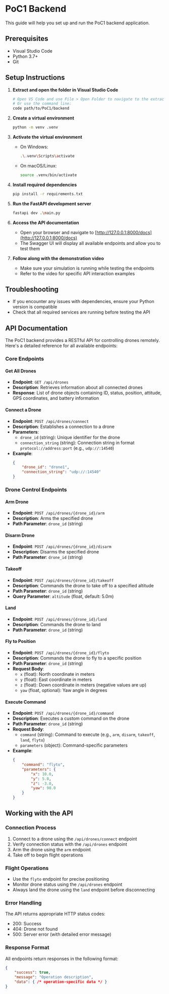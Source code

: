 # PoC1 Backend

This guide will help you set up and run the PoC1 backend application.

## Prerequisites

- Visual Studio Code
- Python 3.7+
- Git

## Setup Instructions

1. **Extract and open the folder in Visual Studio Code**
    ```bash
    # Open VS Code and use File > Open Folder to navigate to the extracted project
    # Or use the command line:
    code path/to/PoC1/backend
    ```

2. **Create a virtual environment**
    ```bash
    python -m venv .venv
    ```

3. **Activate the virtual environment**
    - On Windows:
      ```bash
      .\.venv\Scripts\activate
      ```
    - On macOS/Linux:
      ```bash
      source .venv/bin/activate
      ```

4. **Install required dependencies**
    ```bash
    pip install -r requirements.txt
    ```

5. **Run the FastAPI development server**
    ```bash
    fastapi dev .\main.py
    ```

6. **Access the API documentation**
    - Open your browser and navigate to [http://127.0.0.1:8000/docs](http://127.0.0.1:8000/docs)
    - The Swagger UI will display all available endpoints and allow you to test them

7. **Follow along with the demonstration video**
    - Make sure your simulation is running while testing the endpoints
    - Refer to the video for specific API interaction examples

## Troubleshooting

- If you encounter any issues with dependencies, ensure your Python version is compatible
- Check that all required services are running before testing the API


## API Documentation

The PoC1 backend provides a RESTful API for controlling drones remotely. Here's a detailed reference for all available endpoints:

### Core Endpoints

#### Get All Drones
- **Endpoint**: `GET /api/drones`
- **Description**: Retrieves information about all connected drones
- **Response**: List of drone objects containing ID, status, position, attitude, GPS coordinates, and battery information

#### Connect a Drone
- **Endpoint**: `POST /api/drones/connect`
- **Description**: Establishes a connection to a drone
- **Parameters**:
    - `drone_id` (string): Unique identifier for the drone
    - `connection_string` (string): Connection string in format `protocol://address:port` (e.g., `udp://:14540`)
- **Example**:
    ```json
    {
        "drone_id": "drone1",
        "connection_string": "udp://:14540"
    }
    ```

### Drone Control Endpoints

#### Arm Drone
- **Endpoint**: `POST /api/drones/{drone_id}/arm`
- **Description**: Arms the specified drone
- **Path Parameter**: `drone_id` (string)

#### Disarm Drone
- **Endpoint**: `POST /api/drones/{drone_id}/disarm`
- **Description**: Disarms the specified drone
- **Path Parameter**: `drone_id` (string)

#### Takeoff
- **Endpoint**: `POST /api/drones/{drone_id}/takeoff`
- **Description**: Commands the drone to take off to a specified altitude
- **Path Parameter**: `drone_id` (string)
- **Query Parameter**: `altitude` (float, default: 5.0m)

#### Land
- **Endpoint**: `POST /api/drones/{drone_id}/land`
- **Description**: Commands the drone to land
- **Path Parameter**: `drone_id` (string)

#### Fly to Position
- **Endpoint**: `POST /api/drones/{drone_id}/flyto`
- **Description**: Commands the drone to fly to a specific position
- **Path Parameter**: `drone_id` (string)
- **Request Body**:
    - `x` (float): North coordinate in meters
    - `y` (float): East coordinate in meters
    - `z` (float): Down coordinate in meters (negative values are up)
    - `yaw` (float, optional): Yaw angle in degrees

#### Execute Command
- **Endpoint**: `POST /api/drones/{drone_id}/command`
- **Description**: Executes a custom command on the drone
- **Path Parameter**: `drone_id` (string)
- **Request Body**:
    - `command` (string): Command to execute (e.g., `arm`, `disarm`, `takeoff`, `land`, `flyto`)
    - `parameters` (object): Command-specific parameters
- **Example**:
    ```json
    {
        "command": "flyto",
        "parameters": {
            "x": 10.0,
            "y": 5.0,
            "z": -3.0,
            "yaw": 90.0
        }
    }
    ```

## Working with the API

### Connection Process
1. Connect to a drone using the `/api/drones/connect` endpoint
2. Verify connection status with the `/api/drones` endpoint
3. Arm the drone using the `arm` endpoint
4. Take off to begin flight operations

### Flight Operations
- Use the `flyto` endpoint for precise positioning
- Monitor drone status using the `/api/drones` endpoint
- Always land the drone using the `land` endpoint before disconnecting

### Error Handling
The API returns appropriate HTTP status codes:
- 200: Success
- 404: Drone not found
- 500: Server error (with detailed error message)

### Response Format
All endpoints return responses in the following format:
```json
{
    "success": true,
    "message": "Operation description",
    "data": { /* operation-specific data */ }
}
```

